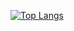 [![Top Langs](https://github-readme-stats.vercel.app/api/top-langs/?username=GeorgeSantana1&layout=compact)](https://github.com/anuraghazra/github-readme-stats)
